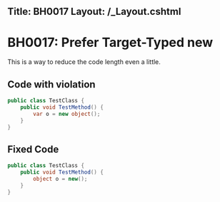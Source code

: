 Title: BH0017
Layout: /_Layout.cshtml
---
# BH0017: Prefer Target-Typed new

This is a way to reduce the code length even a little.

## Code with violation

```csharp
public class TestClass {
    public void TestMethod() {
        var o = new object();
    }
}
```

## Fixed Code

```csharp
public class TestClass {
    public void TestMethod() {
        object o = new();
    }
}
```
